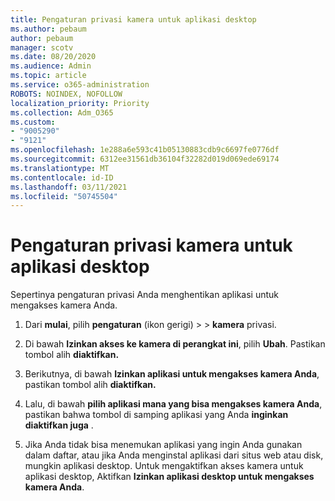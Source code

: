 ```yaml
---
title: Pengaturan privasi kamera untuk aplikasi desktop
ms.author: pebaum
author: pebaum
manager: scotv
ms.date: 08/20/2020
ms.audience: Admin
ms.topic: article
ms.service: o365-administration
ROBOTS: NOINDEX, NOFOLLOW
localization_priority: Priority
ms.collection: Adm_O365
ms.custom:
- "9005290"
- "9121"
ms.openlocfilehash: 1e288a6e593c41b05130883cdb9c6697fe0776df
ms.sourcegitcommit: 6312ee31561db36104f32282d019d069ede69174
ms.translationtype: MT
ms.contentlocale: id-ID
ms.lasthandoff: 03/11/2021
ms.locfileid: "50745504"
---
```

# <a name="camera-privacy-settings-for-desktop-apps"></a>Pengaturan privasi kamera untuk aplikasi desktop

Sepertinya pengaturan privasi Anda menghentikan aplikasi untuk mengakses kamera Anda.

1.  Dari **mulai**, pilih **pengaturan** (ikon gerigi) >   >  **kamera** privasi.

2.  Di bawah **Izinkan akses ke kamera di perangkat ini**, pilih **Ubah**. Pastikan tombol alih **diaktifkan.**

3.  Berikutnya, di bawah **Izinkan aplikasi untuk mengakses kamera Anda**, pastikan tombol alih **diaktifkan.**

4.  Lalu, di bawah **pilih aplikasi mana yang bisa mengakses kamera Anda**, pastikan bahwa tombol di samping aplikasi yang Anda **inginkan diaktifkan juga** .

5.  Jika Anda tidak bisa menemukan aplikasi yang ingin Anda gunakan dalam daftar, atau jika Anda menginstal aplikasi dari situs web atau disk, mungkin aplikasi desktop. Untuk mengaktifkan akses kamera untuk aplikasi desktop, Aktifkan **Izinkan aplikasi desktop untuk mengakses kamera Anda**.